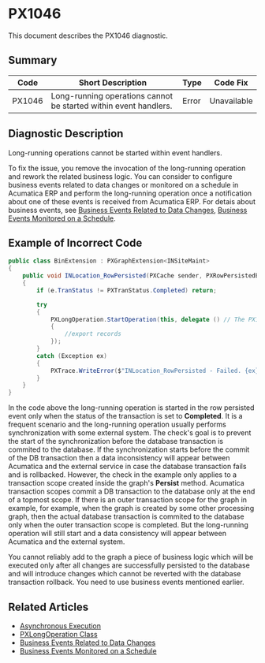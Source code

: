 # PX1046
This document describes the PX1046 diagnostic.

## Summary

| Code   | Short Description                                                | Type  | Code Fix    | 
| ------ | ---------------------------------------------------------------- | ----- | ----------- | 
| PX1046 | Long-running operations cannot be started within event handlers. | Error | Unavailable |

## Diagnostic Description
Long-running operations cannot be started within event handlers.

To fix the issue, you remove the invocation of the long-running operation and rework the related business logic. You can consider to configure business events related to data changes or monitored on a schedule in Acumatica ERP and perform the long-running operation once a notification about one of these events is received from Acumatica ERP. For detais about business events, see [Business Events Related to Data Changes](https://help.acumatica.com/Help?ScreenId=ShowWiki&pageid=83582d78-a752-4175-af4f-3cec6150aca0), [Business Events Monitored on a Schedule](https://help.acumatica.com/Help?ScreenId=ShowWiki&pageid=85c42962-1673-41f7-a895-5ec94b1467ca).

## Example of Incorrect Code
 
```C#
public class BinExtension : PXGraphExtension<INSiteMaint>
{
    public void INLocation_RowPersisted(PXCache sender, PXRowPersistedEventArgs e)
    {
        if (e.TranStatus != PXTranStatus.Completed) return;

        try
        {
            PXLongOperation.StartOperation(this, delegate () // The PX1046 error is displayed for this line.
            {
                //export records
            });
        }
        catch (Exception ex)
        {
            PXTrace.WriteError($"INLocation_RowPersisted - Failed. {ex}");
        }
    }
}
```

In the code above the long-running operation is started in the row persisted event only when the status of the transaction is set to **Completed**. It is a frequent scenario and the long-running operation usually performs synchronization with some external system. The check's goal is to prevent the start of the synchronization before the database transaction is commited to the database. If the synchronization starts before the commit of the DB transaction then a data inconsistency will appear between Acumatica and the external service in case the database transaction fails and is rollbacked. However, the check in the example only applies to a transaction scope created inside the graph's **Persist** method. Acumatica transaction scopes commit a DB transaction to the database only at the end of a topmost scope. If there is an outer transaction scope for the graph in example, for example, when the graph is created by some other processing graph, then the actual database transaction is commited to the database only when the outer transaction scope is completed. But the long-running operation will still start and a data consistency will appear between Acumatica and the external system. 

You cannot reliably add to the graph a piece of business logic which will be executed only after all changes are successfully persisted to the database and will introduce changes which cannot be reverted with the database transaction rollback. You need to use business events mentioned earlier.

## Related Articles

 - [Asynchronous Execution](https://help.acumatica.com/Help?ScreenId=ShowWiki&pageid=3e8c46fa-54a8-4f9c-9353-aa559c346215)
 - [PXLongOperation Class](https://help.acumatica.com/Help?ScreenId=ShowWiki&pageid=80f43327-6672-79c8-6f6c-051330483112)
 - [Business Events Related to Data Changes](https://help.acumatica.com/Help?ScreenId=ShowWiki&pageid=83582d78-a752-4175-af4f-3cec6150aca0)
 - [Business Events Monitored on a Schedule](https://help.acumatica.com/Help?ScreenId=ShowWiki&pageid=85c42962-1673-41f7-a895-5ec94b1467ca)
